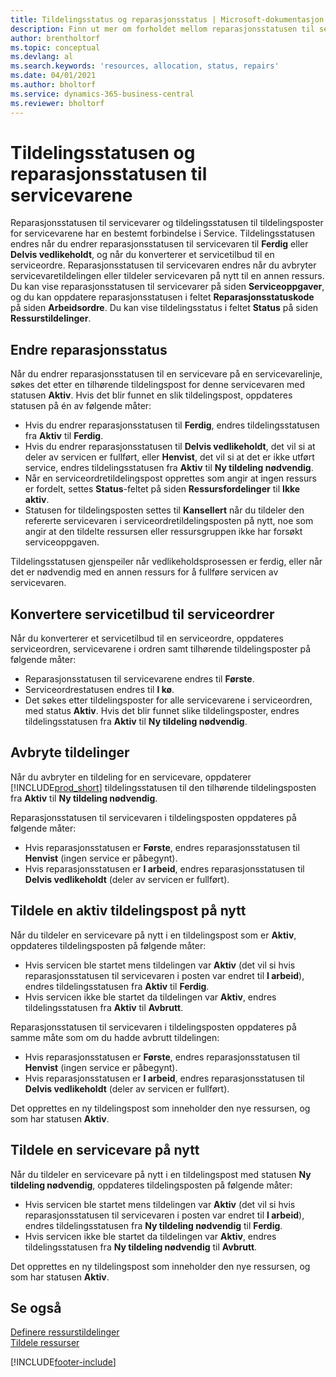```yaml
---
title: Tildelingsstatus og reparasjonsstatus | Microsoft-dokumentasjon
description: Finn ut mer om forholdet mellom reparasjonsstatusen til servicevarer og tildelingsstatusen til tildelingspostene for dem.
author: brentholtorf
ms.topic: conceptual
ms.devlang: al
ms.search.keywords: 'resources, allocation, status, repairs'
ms.date: 04/01/2021
ms.author: bholtorf
ms.service: dynamics-365-business-central
ms.reviewer: bholtorf
---
```

# Tildelingsstatusen og reparasjonsstatusen til servicevarene
Reparasjonsstatusen til servicevarer og tildelingsstatusen til tildelingsposter for servicevarene har en bestemt forbindelse i Service. Tildelingsstatusen endres når du endrer reparasjonsstatusen til servicevaren til **Ferdig** eller **Delvis vedlikeholdt**, og når du konverterer et servicetilbud til en serviceordre. Reparasjonsstatusen til servicevaren endres når du avbryter servicevaretildelingen eller tildeler servicevaren på nytt til en annen ressurs. Du kan vise reparasjonsstatusen til servicevarer på siden **Serviceoppgaver**, og du kan oppdatere reparasjonsstatusen i feltet **Reparasjonsstatuskode** på siden **Arbeidsordre**. Du kan vise tildelingsstatus i feltet **Status** på siden **Ressurstildelinger**.  
  
## Endre reparasjonsstatus  
Når du endrer reparasjonsstatusen til en servicevare på en servicevarelinje, søkes det etter en tilhørende tildelingspost for denne servicevaren med statusen **Aktiv**. Hvis det blir funnet en slik tildelingspost, oppdateres statusen på én av følgende måter:  
  
* Hvis du endrer reparasjonsstatusen til **Ferdig**, endres tildelingsstatusen fra **Aktiv** til **Ferdig**.  
* Hvis du endrer reparasjonsstatusen til **Delvis vedlikeholdt**, det vil si at deler av servicen er fullført, eller **Henvist**, det vil si at det er ikke utført service, endres tildelingsstatusen fra **Aktiv** til **Ny tildeling nødvendig**.  
* Når en serviceordretildelingspost opprettes som angir at ingen ressurs er fordelt, settes **Status**-feltet på siden **Ressursfordelinger** til **Ikke aktiv**.  
* Statusen for tildelingsposten settes til **Kansellert** når du tildeler den refererte servicevaren i serviceordretildelingsposten på nytt, noe som angir at den tildelte ressursen eller ressursgruppen ikke har forsøkt serviceoppgaven.  
  
Tildelingsstatusen gjenspeiler når vedlikeholdsprosessen er ferdig, eller når det er nødvendig med en annen ressurs for å fullføre servicen av servicevaren.  
  
## Konvertere servicetilbud til serviceordrer  
Når du konverterer et servicetilbud til en serviceordre, oppdateres serviceordren, servicevarene i ordren samt tilhørende tildelingsposter på følgende måter:  
  
* Reparasjonsstatusen til servicevarene endres til **Første**.  
* Serviceordrestatusen endres til **I kø**.  
* Det søkes etter tildelingsposter for alle servicevarene i serviceordren, med status **Aktiv**. Hvis det blir funnet slike tildelingsposter, endres tildelingsstatusen fra **Aktiv** til **Ny tildeling nødvendig**.  
  
## Avbryte tildelinger  
Når du avbryter en tildeling for en servicevare, oppdaterer [!INCLUDE[prod_short](includes/prod_short.md)] tildelingsstatusen til den tilhørende tildelingsposten fra **Aktiv** til **Ny tildeling nødvendig**.

Reparasjonsstatusen til servicevaren i tildelingsposten oppdateres på følgende måter:  
  
* Hvis reparasjonsstatusen er **Første**, endres reparasjonsstatusen til **Henvist** (ingen service er påbegynt).  
* Hvis reparasjonsstatusen er **I arbeid**, endres reparasjonsstatusen til **Delvis vedlikeholdt** (deler av servicen er fullført).  
  
## Tildele en aktiv tildelingspost på nytt  
Når du tildeler en servicevare på nytt i en tildelingspost som er **Aktiv**, oppdateres tildelingsposten på følgende måter:  
  
* Hvis servicen ble startet mens tildelingen var **Aktiv** (det vil si hvis reparasjonsstatusen til servicevaren i posten var endret til **I arbeid**), endres tildelingsstatusen fra **Aktiv** til **Ferdig**.  
* Hvis servicen ikke ble startet da tildelingen var **Aktiv**, endres tildelingsstatusen fra **Aktiv** til **Avbrutt**.  
  
Reparasjonsstatusen til servicevaren i tildelingsposten oppdateres på samme måte som om du hadde avbrutt tildelingen:  
  
* Hvis reparasjonsstatusen er **Første**, endres reparasjonsstatusen til **Henvist** (ingen service er påbegynt).  
* Hvis reparasjonsstatusen er **I arbeid**, endres reparasjonsstatusen til **Delvis vedlikeholdt** (deler av servicen er fullført).  
  
Det opprettes en ny tildelingspost som inneholder den nye ressursen, og som har statusen **Aktiv**.  
  
## Tildele en servicevare på nytt  
Når du tildeler en servicevare på nytt i en tildelingspost med statusen **Ny tildeling nødvendig**, oppdateres tildelingsposten på følgende måter:  
  
* Hvis servicen ble startet mens tildelingen var **Aktiv** (det vil si hvis reparasjonsstatusen til servicevaren i posten var endret til **I arbeid**), endres tildelingsstatusen fra **Ny tildeling nødvendig** til **Ferdig**.  
* Hvis servicen ikke ble startet da tildelingen var **Aktiv**, endres tildelingsstatusen fra **Ny tildeling nødvendig** til **Avbrutt**.  
  
Det opprettes en ny tildelingspost som inneholder den nye ressursen, og som har statusen **Aktiv**.  
  
## Se også  
[Definere ressurstildelinger](service-how-setup-resource-allocation.md)  
[Tildele ressurser](service-how-to-allocate-resources.md)  



[!INCLUDE[footer-include](includes/footer-banner.md)]